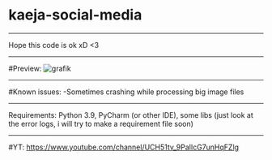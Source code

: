 # kaeja-social-media
-------------------------------------

Hope this code is ok xD <3

-------------------------------------

#Preview:
![grafik](https://user-images.githubusercontent.com/60042912/164352464-610f0ecb-87b7-437b-8131-58952ddde055.png)

-------------------------------------

#Known issues:
  -Sometimes crashing while processing big image files
  
-------------------------------------

Requirements:
Python 3.9, PyCharm (or other IDE), some libs (just look at the error logs, i will try to make a requirement file soon)

-------------------------------------

#YT:
https://www.youtube.com/channel/UCH51tv_9PaIlcG7unHqFZlg
